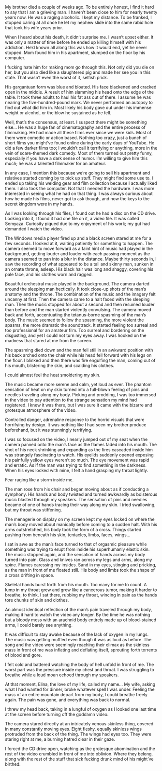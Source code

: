  

My brother died a couple of weeks ago. To be entirely honest, I find it hard to say that I am a grieving man. I haven’t been close to him for nearly twenty years now. He was a raging alcoholic. I kept my distance. To be franked, I stopped caring at all once he let my nephew slide into the same rabid hole that took his wife years prior.

When I heard about his death, it didn’t surprise me. I wasn’t upset either. It was only a matter of time before he ended up killing himself with his addiction. He’d known all along this was how it would end, yet he never stopped. Mom found him in his apartment, slumped on the floor by his computer.

I fucking hate him for making mom go through this. Not only did you die on her, but you also died like a slaughtered pig and made her see you in this state. That wasn’t even the worst of it, selfish prick.

His gargantuan form was blue and bloated. His face blackened and cracked open in the middle. A result of him slamming his head onto the edge of the table. It took three adults to haul his fat ass out of there. I assume he was nearing the five-hundred-pound mark. We never performed an autopsy to find out what did him in. Most likely his body gave out under his immense weight or alcohol, or the blow he sustained as he fell.

Well, that’s the consensus, at least. I suspect there might be something else… He was a huge fan of cinematography and the entire process of filmmaking. He had made all these films ever since we were kids. Most of them were comedic or action based. Nothing too crazy, just a bunch of short films you might’ve found online during the early days of YouTube. He did a few darker films too; I wouldn’t call it terrifying or anything, more in the vein of scare-themed dark comedy. Most of them turned out pretty funny, especially if you have a dark sense of humor. I’m willing to give him this much; he was a talented filmmaker for an amateur.

In any case, I mention this because we’re going to sell his apartment and relatives started coming by to pick up stuff. They might find some use to. I ended up taking his welding gear and film collection because I actually liked them. I also took the computer. Not that I needed the hardware. I was more interested in seeing what he had on that thing. I was always curious about how he made his films, never got to ask though, and now the keys to the secret kingdom were in my hands.

As I was looking through his files, I found out he had a disc on the CD drive. Looking into it, I found it had one file on it, a video file. It was called Semyaza. Curiosity piqued due to my enjoyment of his work; my gut had demanded I watch the video.

The Windows media player fired up and a black screen stared at me for a few seconds. I looked at it, waiting patiently for something to happen. The camera seemed to move forward as a faint hint of music had played in the background, getting louder and louder with each passing moment as the camera seemed to pan into a blur in the distance. Maybe thirty seconds in, I saw the recording of what appeared to be a tall and skinny man, sunken in an ornate throne, asleep. His black hair was long and shaggy, covering his pale face, and his clothes worn and ragged.

Beautiful orchestral music played in the background. The camera darted around the sleeping man hectically. It took close-up shots of the man’s anatomy and the throne. The combination of the music and the imagery felt uncanny at first. Then the camera came to a halt faced with the sleeping man. Then the music stopped for about a second and then resumed louder than before and the man started violently convulsing. The camera moved back and forth, accentuating the tetanus-borne spasming of the man’s body. The music seemed to follow the spasming, the more violent the spasms, the more dramatic the soundtrack. It started feeling too surreal and too professional for an amateur film. Too surreal and bordering on the disgusting, and yet I could not turn my eyes away. I was hooked on the madness that stared at me from the screen.

The spasming died down and the man fell still in an awkward position with his back arched onto the chair while his head fell forward with his legs on the floor. I blinked and then there was fire engulfing the man, coming out of his mouth, blistering the skin, and scalding his clothes.

I could almost feel the heat smoldering my skin.

The music became more serene and calm, yet loud as ever. The phantom sensation of heat on my skin turned into a full-blown feeling of pins and needles traveling along my body. Picking and prodding, I was too immersed in the video to pay attention to the strange sensation my mind had registered. I knew it was there, but I was sure it came with the bizarre and grotesque atmosphere of the video.

Controlled danger, adrenaline response to the horrid visuals that were horrifying by design. It was nothing like I had seen my brother produce beforehand, but it was stunningly terrifying.

I was so focused on the video, I nearly jumped out of my seat when the camera panned onto the man’s face as the flames faded into his mouth. The shot of his neck shrinking and expanding as the fires cascaded inside him was strangely fascinating to watch. His eyelids suddenly opened exposing his painfully yellow eyes weren’t so much. The eye movement was rapid and erratic. As if the man was trying to find something in the darkness. When his eyes locked with mine, I felt a hand grasping my throat lightly.

Fear raging like a storm inside me.

The man rose from his chair and began moving about as if conducting a symphony. His hands and body twisted and turned awkwardly as boisterous music blasted through my speakers. The sensation of pins and needles became of one of hands tracing their way along my skin. I tried swallowing, but my throat was stiffening.

The menagerie on display on my screen kept my eyes locked on where the man’s body moved about manically before coming to a sudden halt. With his arms outstretched, his body took the form of a cross. Things started pushing from beneath his skin, tentacles, limbs, faces, wings…

I sat in awe as the man’s face turned to that of orgasmic pleasure while something was trying to erupt from inside his superhumanly elastic skin. The music stopped again, and the sensation of hands across my body turned into pain. Glass and knives ran across my legs and arms, along my spine. Flames caressing my insides. Sand in my eyes, stinging and pricking, as the man in front of me floated still. His body and limbs took the shape of a cross drifting in space.

Skeletal hands burst forth from his mouth. Too many for me to count. A lump in my throat grew and grew like a cancerous tumor, making it harder to breathe, to think. I sat there, rubbing my throat, wincing in pain as the hands tore chunks of skin and clothes.

An almost identical reflection of the man’s pain traveled through my body, making it hard to watch the video any longer. By the time he was nothing but a bloody mess with an arachnid body entirely made up of blood-stained arms, I could barely see anything.

It was difficult to stay awake because of the lack of oxygen in my lungs. The music was getting muffled even though it was as loud as before. The song and the video were seemingly reaching their climax as the skinless mass in front of me was inflating and deflating itself, sprouting forth torrents of blood and gore.

I felt cold and battered watching the body of hell unfold in front of me. The worst part was the pressure inside my chest and throat. I was struggling to breathe while a loud moan echoed through my speakers.

At that moment, Elina, the love of my life, called my name… My wife, asking what I had wanted for dinner, broke whatever spell I was under. Feeling the mass of an entire mountain depart from my body, I could breathe freely again. The pain was gone, and everything was back to normal.

I threw my head back, taking in a lungful of oxygen as I looked one last time at the screen before turning off the goddamn video.

The camera stared directly at an intricately venous skinless thing, covered in many constantly moving eyes. Eight fleshy, equally skinless wings protruded from the back of the thing. The wings had eyes too. They were staring right at me, a burning hatred clear in their gaze.

I forced the CD drive open, watching as the grotesque abomination and the rest of the video crumbled in front of me into oblivion. Where they belong, along with the rest of the stuff that sick fucking drunk mind of his might’ve birthed.